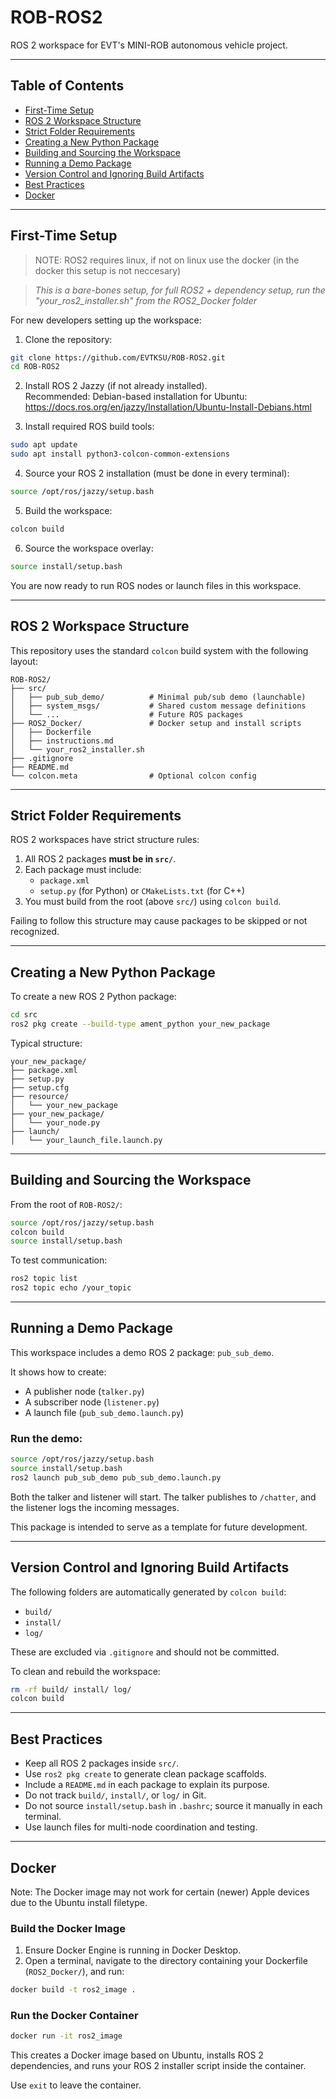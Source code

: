 # ROB-ROS2

ROS 2 workspace for EVT's MINI-ROB autonomous vehicle project.

---

## Table of Contents

- [First-Time Setup](#first-time-setup)
- [ROS 2 Workspace Structure](#ros-2-workspace-structure)
- [Strict Folder Requirements](#strict-folder-requirements)
- [Creating a New Python Package](#creating-a-new-python-package)
- [Building and Sourcing the Workspace](#building-and-sourcing-the-workspace)
- [Running a Demo Package](#running-a-demo-package)
- [Version Control and Ignoring Build Artifacts](#version-control-and-ignoring-build-artifacts)
- [Best Practices](#best-practices)
- [Docker](#docker)

---

## First-Time Setup

> NOTE: ROS2 requires linux, if not on linux use the docker (in the docker this setup is not neccesary)

> *This is a bare-bones setup, for full ROS2 + dependency setup, run the "your_ros2_installer.sh" from the ROS2_Docker folder*

For new developers setting up the workspace:

1. Clone the repository:

```bash
git clone https://github.com/EVTKSU/ROB-ROS2.git
cd ROB-ROS2
```

2. Install ROS 2 Jazzy (if not already installed).  
   Recommended: Debian-based installation for Ubuntu:
   https://docs.ros.org/en/jazzy/Installation/Ubuntu-Install-Debians.html

3. Install required ROS build tools:

```bash
sudo apt update
sudo apt install python3-colcon-common-extensions
```

4. Source your ROS 2 installation (must be done in every terminal):

```bash
source /opt/ros/jazzy/setup.bash
```

5. Build the workspace:

```bash
colcon build
```

6. Source the workspace overlay:

```bash
source install/setup.bash
```

You are now ready to run ROS nodes or launch files in this workspace.

---

## ROS 2 Workspace Structure

This repository uses the standard `colcon` build system with the following layout:

```
ROB-ROS2/
├── src/
│   ├── pub_sub_demo/          # Minimal pub/sub demo (launchable)
│   ├── system_msgs/           # Shared custom message definitions
│   └── ...                    # Future ROS packages
├── ROS2_Docker/               # Docker setup and install scripts
│   ├── Dockerfile
│   ├── instructions.md
│   └── your_ros2_installer.sh
├── .gitignore
├── README.md
└── colcon.meta                # Optional colcon config
```

---

## Strict Folder Requirements

ROS 2 workspaces have strict structure rules:

1. All ROS 2 packages **must be in `src/`**.
2. Each package must include:
   - `package.xml`
   - `setup.py` (for Python) or `CMakeLists.txt` (for C++)
3. You must build from the root (above `src/`) using `colcon build`.

Failing to follow this structure may cause packages to be skipped or not recognized.

---

## Creating a New Python Package

To create a new ROS 2 Python package:

```bash
cd src
ros2 pkg create --build-type ament_python your_new_package
```

Typical structure:

```
your_new_package/
├── package.xml
├── setup.py
├── setup.cfg
├── resource/
│   └── your_new_package
├── your_new_package/
│   └── your_node.py
├── launch/
│   └── your_launch_file.launch.py
```

---

## Building and Sourcing the Workspace

From the root of `ROB-ROS2/`:

```bash
source /opt/ros/jazzy/setup.bash
colcon build
source install/setup.bash
```

To test communication:

```bash
ros2 topic list
ros2 topic echo /your_topic
```

---

## Running a Demo Package

This workspace includes a demo ROS 2 package: `pub_sub_demo`.

It shows how to create:
- A publisher node (`talker.py`)
- A subscriber node (`listener.py`)
- A launch file (`pub_sub_demo.launch.py`)

### Run the demo:

```bash
source /opt/ros/jazzy/setup.bash
source install/setup.bash
ros2 launch pub_sub_demo pub_sub_demo.launch.py
```

Both the talker and listener will start. The talker publishes to `/chatter`, and the listener logs the incoming messages.

This package is intended to serve as a template for future development.

---

## Version Control and Ignoring Build Artifacts

The following folders are automatically generated by `colcon build`:

- `build/`
- `install/`
- `log/`

These are excluded via `.gitignore` and should not be committed.

To clean and rebuild the workspace:

```bash
rm -rf build/ install/ log/
colcon build
```

---

## Best Practices

- Keep all ROS 2 packages inside `src/`.
- Use `ros2 pkg create` to generate clean package scaffolds.
- Include a `README.md` in each package to explain its purpose.
- Do not track `build/`, `install/`, or `log/` in Git.
- Do not source `install/setup.bash` in `.bashrc`; source it manually in each terminal.
- Use launch files for multi-node coordination and testing.

---

## Docker

Note: The Docker image may not work for certain (newer) Apple devices due to the Ubuntu install filetype.

### Build the Docker Image

1. Ensure Docker Engine is running in Docker Desktop.
2. Open a terminal, navigate to the directory containing your Dockerfile (`ROS2_Docker/`), and run:

```bash
docker build -t ros2_image .
```

### Run the Docker Container

```bash
docker run -it ros2_image
```

This creates a Docker image based on Ubuntu, installs ROS 2 dependencies, and runs your ROS 2 installer script inside the container.

Use `exit` to leave the container.
